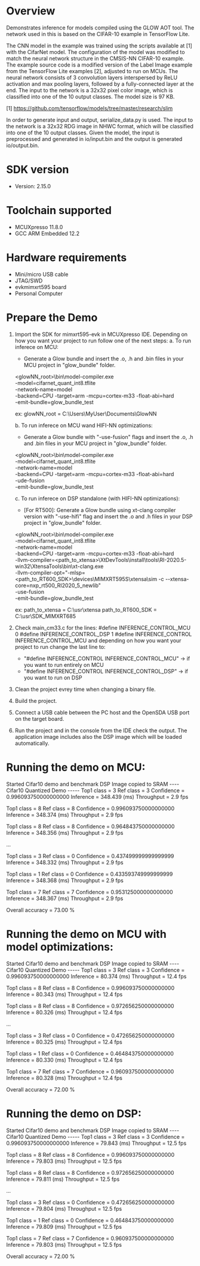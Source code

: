 Overview
========

Demonstrates inference for models compiled using the GLOW AOT tool.
The network used in this is based on the CIFAR-10 example in TensorFlow Lite.

The CNN model in the example was trained using the scripts available at [1]
with the CifarNet model. 
The configuration of the model was modified to match the neural 
network structure in the CMSIS-NN CIFAR-10 example.
The example source code is a modified version of the Label Image
example from the TensorFlow Lite examples [2], adjusted to run on MCUs.
The neural network consists of 3 convolution layers interspersed by
ReLU activation and max pooling layers, followed by a fully-connected layer
at the end. The input to the network is a 32x32 pixel color image, which is 
classified into one of the 10 output classes. The model size is 97 KB.

[1] https://github.com/tensorflow/models/tree/master/research/slim

In order to generate input and output, serialize_data.py is used. 
The input to the network is a 32x32 RDG image in NHWC format, which will 
be classified into one of the 10 output classes. Given the model,
the input is preprocessed and generated in io/input.bin and the 
output is generated io/output.bin.



SDK version
===========
- Version: 2.15.0

Toolchain supported
===================
- MCUXpresso  11.8.0
- GCC ARM Embedded  12.2

Hardware requirements
=====================
- Mini/micro USB cable
- JTAG/SWD
- evkmimxrt595 board
- Personal Computer

Prepare the Demo
================
1. Import the SDK for mimxrt595-evk in MCUXpresso IDE. 
Depending on how you want your project to run follow one of the next steps:
   a. To run inferece on MCU:
      - Generate a Glow bundle and insert the .o, .h and .bin
       files in your MCU project in "glow_bundle" folder.
   
   <glowNN_root>\bin\model-compiler.exe \
		-model=cifarnet_quant_int8.tflite \
		-network-name=model \
		-backend=CPU -target=arm -mcpu=cortex-m33 -float-abi=hard \
		-emit-bundle=glow_bundle_test 

      ex: glowNN_root = C:\Users\MyUser\Documents\GlowNN

   b. To run inferece on MCU wand HIFI-NN optimizations:
      - Generate a Glow bundle with "-use-fusion" flags and insert the .o, .h and .bin
       files in your MCU project in "glow_bundle" folder.
      

   <glowNN_root>\bin\model-compiler.exe \
		-model=cifarnet_quant_int8.tflite \
		-network-name=model \
		-backend=CPU -target=arm -mcpu=cortex-m33 -float-abi=hard \
		-ude-fusion \
		-emit-bundle=glow_bundle_test 


   c. To run inferece on DSP standalone (with HIFI-NN optimizations): 
      - [For RT500]: Generate a Glow bundle using xt-clang compiler version with "-use-hifi" flag and insert the 
       .o and .h files in your DSP project in "glow_bundle" folder. 

   <glowNN_root>\bin\model-compiler.exe \
		-model=cifarnet_quant_int8.tflite \
		-network-name=model \
		-backend=CPU -target=arm -mcpu=cortex-m33 -float-abi=hard \
		-llvm-compiler=<path_to_xtensa>\XtDevTools\install\tools\RI-2020.5-win32\XtensaTools\bin\xt-clang.exe \
		-llvm-compiler-opt="-mlsp=<path_to_RT600_SDK>\devices\MIMXRT595S\xtensa\sim -c --xtensa-core=nxp_rt500_RI2020_5_newlib"\
		-use-fusion \
		-emit-bundle=glow_bundle_test 

      ex:   path_to_xtensa = C:\usr\xtensa
            path_to_RT600_SDK = C:\usr\SDK_MIMXRT685    

2. Check main_cm33.c for the lines:
   #define INFERENCE_CONTROL_MCU 0
   #define INFERENCE_CONTROL_DSP 1
   #define INFERENCE_CONTROL INFERENCE_CONTROL_MCU
and depending on how you want your project to run change the last line to:
   - "#define INFERENCE_CONTROL INFERENCE_CONTROL_MCU" -> if you want to run entirely on MCU
   - "#define INFERENCE_CONTROL INFERENCE_CONTROL_DSP" -> if you want to run on DSP

3. Clean the project evrey time when changing a binary file.

4. Build the project.

5. Connect a USB cable between the PC host and the OpenSDA USB port on the target board.

6. Run the project and in the console from the IDE check the output.  The application
image includes also the DSP image which will be loaded automatically.

Running the demo on MCU:
========================

Started Cifar10 demo and benchmark
DSP Image copied to SRAM
---- Cifar10 Quantized Demo ----- 
Top1 class = 3
Ref class = 3
Confidence = 0.996093750000000000
Inference = 348.439 (ms)
Throughput = 2.9 fps

Top1 class = 8
Ref class = 8
Confidence = 0.996093750000000000
Inference = 348.374 (ms)
Throughput = 2.9 fps

Top1 class = 8
Ref class = 8
Confidence = 0.964843750000000000
Inference = 348.356 (ms)
Throughput = 2.9 fps

...

Top1 class = 3
Ref class = 0
Confidence = 0.437499999999999999
Inference = 348.332 (ms)
Throughput = 2.9 fps

Top1 class = 1
Ref class = 0
Confidence = 0.433593749999999999
Inference = 348.368 (ms)
Throughput = 2.9 fps

Top1 class = 7
Ref class = 7
Confidence = 0.953125000000000000
Inference = 348.367 (ms)
Throughput = 2.9 fps


Overall accuracy = 73.00 %


Running the demo on MCU with model optimizations:
=================================================

Started Cifar10 demo and benchmark
DSP Image copied to SRAM
---- Cifar10 Quantized Demo ----- 
Top1 class = 3
Ref class = 3
Confidence = 0.996093750000000000
Inference = 80.374 (ms)
Throughput = 12.4 fps

Top1 class = 8
Ref class = 8
Confidence = 0.996093750000000000
Inference = 80.343 (ms)
Throughput = 12.4 fps

Top1 class = 8
Ref class = 8
Confidence = 0.972656250000000000
Inference = 80.326 (ms)
Throughput = 12.4 fps

...

Top1 class = 3
Ref class = 0
Confidence = 0.472656250000000000
Inference = 80.325 (ms)
Throughput = 12.4 fps

Top1 class = 1
Ref class = 0
Confidence = 0.464843750000000000
Inference = 80.330 (ms)
Throughput = 12.4 fps

Top1 class = 7
Ref class = 7
Confidence = 0.960937500000000000
Inference = 80.328 (ms)
Throughput = 12.4 fps


Overall accuracy = 72.00 %


Running the demo on DSP:
========================

Started Cifar10 demo and benchmark
DSP Image copied to SRAM
---- Cifar10 Quantized Demo ----- 
Top1 class = 3
Ref class = 3
Confidence = 0.996093750000000000
Inference = 79.843 (ms)
Throughput = 12.5 fps

Top1 class = 8
Ref class = 8
Confidence = 0.996093750000000000
Inference = 79.803 (ms)
Throughput = 12.5 fps

Top1 class = 8
Ref class = 8
Confidence = 0.972656250000000000
Inference = 79.811 (ms)
Throughput = 12.5 fps

...

Top1 class = 3
Ref class = 0
Confidence = 0.472656250000000000
Inference = 79.804 (ms)
Throughput = 12.5 fps

Top1 class = 1
Ref class = 0
Confidence = 0.464843750000000000
Inference = 79.809 (ms)
Throughput = 12.5 fps

Top1 class = 7
Ref class = 7
Confidence = 0.960937500000000000
Inference = 79.803 (ms)
Throughput = 12.5 fps


Overall accuracy = 72.00 %
